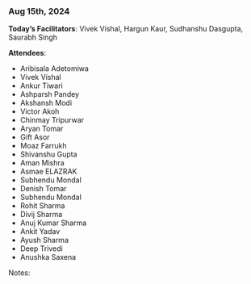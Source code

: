 ### Aug 15th, 2024

**Today’s Facilitators**: Vivek Vishal, Hargun Kaur, Sudhanshu Dasgupta, Saurabh Singh

**Attendees**:

- Aribisala Adetomiwa
- Vivek Vishal
- Ankur Tiwari
- Ashparsh Pandey
- Akshansh Modi
- Victor Akoh
- Chinmay Tripurwar
- Aryan Tomar
- Gift Asor
- Moaz Farrukh
- Shivanshu Gupta
- Aman Mishra
- Asmae ELAZRAK
- Subhendu Mondal
- Denish Tomar
- Subhendu Mondal
- Rohit Sharma
- Divij Sharma
- Anuj Kumar Sharma
- Ankit Yadav
- Ayush Sharma
- Deep Trivedi
- Anushka Saxena

Notes:

